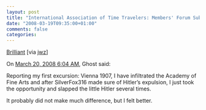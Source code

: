 ```yaml
---
layout: post
title: "International Association of Time Travelers: Members' Forum Subforum: Europe – Twentieth Century – Second World War"
date: "2008-03-19T09:35:00+01:00"
comments: false
categories: 
---
```


<p><a href="http://www.abyssandapex.com/200710-wikihistory.html">Brilliant</a> [via <a href="http://jwz.livejournal.com/851367.html">jwz</a>] </p>

<section class="comments">



<div class="comment" id="comment-1658">
On <a href="#comment-1658" title="Permalink to this comment">March 20, 2008  6:04 AM</a>, Ghost
said:
<p>Reporting my first excursion:  Vienna 1907, I have infiltrated the Academy of Fine Arts and after SilverFox316 made sure of Hitler&#8217;s expulsion, I just took the opportunity and slapped the little Hitler several times.  </p>

<p>It probably did not make much difference, but I felt better.</p>


</section>

